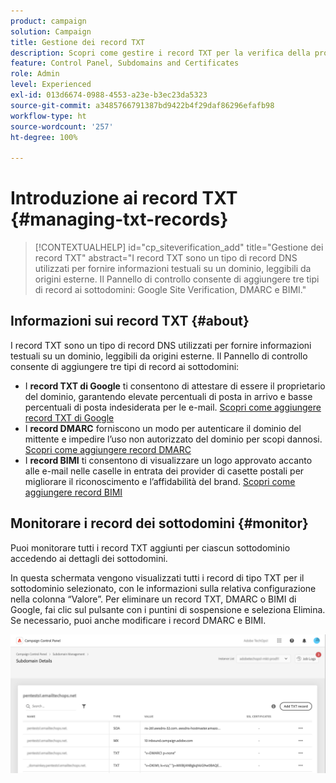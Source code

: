 ```yaml
---
product: campaign
solution: Campaign
title: Gestione dei record TXT
description: Scopri come gestire i record TXT per la verifica della proprietà del dominio.
feature: Control Panel, Subdomains and Certificates
role: Admin
level: Experienced
exl-id: 013d6674-0988-4553-a23e-b3ec23da5323
source-git-commit: a3485766791387bd9422b4f29daf86296efafb98
workflow-type: ht
source-wordcount: '257'
ht-degree: 100%

---
```


# Introduzione ai record TXT {#managing-txt-records}

>[!CONTEXTUALHELP]
>id="cp_siteverification_add"
>title="Gestione dei record TXT"
>abstract="I record TXT sono un tipo di record DNS utilizzati per fornire informazioni testuali su un dominio, leggibili da origini esterne. Il Pannello di controllo consente di aggiungere tre tipi di record ai sottodomini: Google Site Verification, DMARC e BIMI."

## Informazioni sui record TXT {#about}

I record TXT sono un tipo di record DNS utilizzati per fornire informazioni testuali su un dominio, leggibili da origini esterne. Il Pannello di controllo consente di aggiungere tre tipi di record ai sottodomini:

* I **record TXT di Google** ti consentono di attestare di essere il proprietario del dominio, garantendo elevate percentuali di posta in arrivo e basse percentuali di posta indesiderata per le e-mail. [Scopri come aggiungere record TXT di Google](managing-txt-records.md)
* I **record DMARC** forniscono un modo per autenticare il dominio del mittente e impedire l’uso non autorizzato del dominio per scopi dannosi. [Scopri come aggiungere record DMARC](dmarc.md)
* I **record BIMI** ti consentono di visualizzare un logo approvato accanto alle e-mail nelle caselle in entrata dei provider di casette postali per migliorare il riconoscimento e l’affidabilità del brand. [Scopri come aggiungere record BIMI](bimi.md)

## Monitorare i record dei sottodomini {#monitor}

Puoi monitorare tutti i record TXT aggiunti per ciascun sottodominio accedendo ai dettagli dei sottodomini.

In questa schermata vengono visualizzati tutti i record di tipo TXT per il sottodominio selezionato, con le informazioni sulla relativa configurazione nella colonna “Valore”. Per eliminare un record TXT, DMARC o BIMI di Google, fai clic sul pulsante con i puntini di sospensione e seleziona Elimina. Se necessario, puoi anche modificare i record DMARC e BIMI.

![](assets/txt-records.png)
